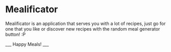 # Mealificator

Mealificator is an application that serves you with a lot of recipes, just go for one that you like
or discover new recipes with the random meal generator button! :P

___ Happy Meals! ___